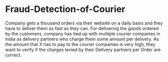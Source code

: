 # Fraud-Detection-of-Courier
Company gets a thousand orders via their website on a daily basis and they have to deliver them as fast as they can. 
For delivering the goods ordered by the customers, company has tied up with multiple courier companies in India as delivery partners who charge them some amount 
per delivery. As the amount that X has to pay to the courier companies is very high, they want to verify if the charges levied by their Delivery partners per 
Order are correct.

